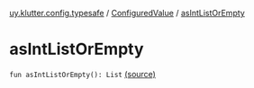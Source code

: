 [uy.klutter.config.typesafe](../index.md) / [ConfiguredValue](index.md) / [asIntListOrEmpty](.)


# asIntListOrEmpty
<code>fun asIntListOrEmpty(): List<Int></code> [(source)](https://github.com/kohesive/klutter/blob/master/config-typesafe-jdk6/src/main/kotlin/uy/klutter/config/typesafe/TypesafeConfig_Ext.kt#L90)<br/>

